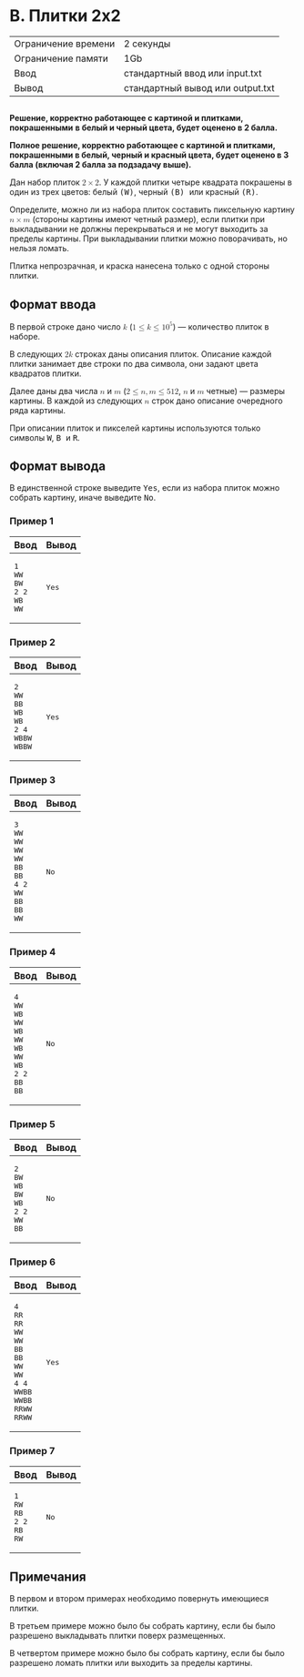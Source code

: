 <div class="header">
<h1 class="title">B. Плитки 2x2</h1>
<table>
<tr class="time-limit">
<td class="property-title">Ограничение времени</td>
<td>2&nbsp;секунды</td>
</tr>
<tr class="memory-limit">
<td class="property-title">Ограничение памяти</td>
<td>1Gb</td>
</tr>
<tr class="input-file">
<td class="property-title">Ввод</td>
<td colspan="1">стандартный ввод или input.txt</td>
</tr>
<tr class="output-file">
<td class="property-title">Вывод</td>
<td colspan="1">стандартный вывод или output.txt</td>
</tr>
</table>
</div>
<h2></h2>
<div class="legend">
<!--l. 48-->
<p style="text-indent: 0em;"><span style="font-weight: bold;">Решение, корректно работающее с картиной и плитками, покрашенными</span>
<span style="font-weight: bold;">в белый и черный цвета, будет оценено в 2 балла.</span><!--l. 50-->
</p><p style="text-indent: 0em;"><span style="font-weight: bold;">Полное решение, корректно работающее с картиной и плитками,</span>
<span style="font-weight: bold;">покрашенными в белый, черный и красный цвета, будет оценено в 3</span> <span style="font-weight:
bold;">балла (включая 2 балла за подзадачу выше).</span><!--l. 52-->
</p><p style="text-indent: 0em;">Дан набор плиток <!--l. 52--><math display="inline" style="text-indent: 0em;" xmlns="http://www.w3.org/1998/Math/MathML"><mn>2</mn>
<mo>×</mo> <mn>2</mn></math>. У каждой плитки четыре квадрата покрашены в один из трех цветов: белый <span style="font-family:
monospace;">(W)</span>, черный <span style="font-family: monospace;">(B) </span>или красный <span style="font-family: monospace;">(R)</span>.
<!--l. 54-->
</p><p style="text-indent: 0em;">Определите, можно ли из набора плиток составить пиксельную картину <!--l. 54--><math display="inline"
style="text-indent: 0em;" xmlns="http://www.w3.org/1998/Math/MathML"><mi>n</mi> <mo>×</mo> <mi>m</mi></math> (стороны картины
имеют четный размер), если плитки при выкладывании не должны перекрываться и не могут выходить за пределы картины. При выкладывании
плитки можно поворачивать, но нельзя ломать. <!--l. 56-->
</p><p style="text-indent: 0em;">Плитка непрозрачная, и краска нанесена только с одной стороны плитки. </p>
<p></p>
<p></p>
<p></p>
<p></p>

</div>
<h2>Формат ввода</h2>
<div class="input-specification">
<!--l. 61-->
<p style="text-indent: 0em;">В первой строке дано число <!--l. 61--><math display="inline" style="text-indent: 0em;" xmlns="http://www.w3.org/1998/Math/MathML"><mi>k</mi></math>&nbsp;(<!--l.
61--><math display="inline" style="text-indent: 0em;" xmlns="http://www.w3.org/1998/Math/MathML"><mn>1</mn> <mo>≤</mo> <mi>k</mi>
<mo>≤</mo> <mn>1</mn><msup><mrow><mn>0</mn></mrow><mrow><mn>5</mn></mrow></msup></math>)&nbsp;— количество плиток в наборе.
<!--l. 63-->
</p><p style="text-indent: 0em;">В следующих <!--l. 63--><math display="inline" style="text-indent: 0em;" xmlns="http://www.w3.org/1998/Math/MathML"><mn>2</mn><mi>k</mi></math>
строках даны описания плиток. Описание каждой плитки занимает две строки по два символа, они задают цвета квадратов плитки.
<!--l. 65-->
</p><p style="text-indent: 0em;">Далее даны два числа <!--l. 65--><math display="inline" style="text-indent: 0em;" xmlns="http://www.w3.org/1998/Math/MathML"><mi>n</mi></math>
и <!--l. 65--><math display="inline" style="text-indent: 0em;" xmlns="http://www.w3.org/1998/Math/MathML"><mi>m</mi></math>&nbsp;(<!--l.
65--><math display="inline" style="text-indent: 0em;" xmlns="http://www.w3.org/1998/Math/MathML"><mn>2</mn> <mo>≤</mo> <mi>n</mi><mo>,</mo><mi>m</mi>
<mo>≤</mo> <mn>5</mn><mn>1</mn><mn>2</mn></math>, <!--l. 65--><math display="inline" style="text-indent: 0em;" xmlns="http://www.w3.org/1998/Math/MathML"><mi>n</mi></math>
и <!--l. 65--><math display="inline" style="text-indent: 0em;" xmlns="http://www.w3.org/1998/Math/MathML"><mi>m</mi></math>
четные)&nbsp;— размеры картины. В каждой из следующих <!--l. 66--><math display="inline" style="text-indent: 0em;" xmlns="http://www.w3.org/1998/Math/MathML"><mi>n</mi></math>
строк дано описание очередного ряда картины. <!--l. 68-->
</p><p style="text-indent: 0em;">При описании плиток и пикселей картины используются только символы <span style="font-family:
monospace;">W</span>, <span style="font-family: monospace;">B </span>и <span style="font-family: monospace;">R</span>. </p>
<p></p>
<p></p>
<p></p>

</div>
<h2>Формат вывода</h2>
<div class="output-specification"> В единственной строке выведите <span style="font-family: monospace;">Yes</span>, если из набора плиток можно собрать картину,
иначе выведите <span style="font-family: monospace;">No</span>. 
</div>
<h3>Пример 1</h3>
<table class="sample-tests">
<thead>
<tr>
<th>Ввод</th>
<th>Вывод</th>
</tr>
</thead>
<tbody>
<tr>
<td><pre>1
WW
BW
2 2
WB
WW
</pre></td>
<td><pre>Yes
</pre></td>
</tr>
</tbody>
</table>
<h3>Пример 2</h3>
<table class="sample-tests">
<thead>
<tr>
<th>Ввод</th>
<th>Вывод</th>
</tr>
</thead>
<tbody>
<tr>
<td><pre>2
WW
BB
WB
WB
2 4
WBBW
WBBW
</pre></td>
<td><pre>Yes
</pre></td>
</tr>
</tbody>
</table>
<h3>Пример 3</h3>
<table class="sample-tests">
<thead>
<tr>
<th>Ввод</th>
<th>Вывод</th>
</tr>
</thead>
<tbody>
<tr>
<td><pre>3
WW
WW
WW
WW
BB
BB
4 2
WW
BB
BB
WW
</pre></td>
<td><pre>No
</pre></td>
</tr>
</tbody>
</table>
<h3>Пример 4</h3>
<table class="sample-tests">
<thead>
<tr>
<th>Ввод</th>
<th>Вывод</th>
</tr>
</thead>
<tbody>
<tr>
<td><pre>4
WW
WB
WW
WB
WW
WB
WW
WB
2 2
BB
BB
</pre></td>
<td><pre>No
</pre></td>
</tr>
</tbody>
</table>
<h3>Пример 5</h3>
<table class="sample-tests">
<thead>
<tr>
<th>Ввод</th>
<th>Вывод</th>
</tr>
</thead>
<tbody>
<tr>
<td><pre>2
BW
WB
BW
WB
2 2
WW
BB
</pre></td>
<td><pre>No
</pre></td>
</tr>
</tbody>
</table>
<h3>Пример 6</h3>
<table class="sample-tests">
<thead>
<tr>
<th>Ввод</th>
<th>Вывод</th>
</tr>
</thead>
<tbody>
<tr>
<td><pre>4
RR
RR
WW
WW
BB
BB
WW
WW
4 4
WWBB
WWBB
RRWW
RRWW
</pre></td>
<td><pre>Yes
</pre></td>
</tr>
</tbody>
</table>
<h3>Пример 7</h3>
<table class="sample-tests">
<thead>
<tr>
<th>Ввод</th>
<th>Вывод</th>
</tr>
</thead>
<tbody>
<tr>
<td><pre>1
RW
RB
2 2
RB
RW
</pre></td>
<td><pre>No
</pre></td>
</tr>
</tbody>
</table>
<h2>Примечания</h2>
<div class="notes">
<!--l. 75-->
<p style="text-indent: 0em;">В первом и втором примерах необходимо повернуть имеющиеся плитки. <!--l. 77-->
</p><p style="text-indent: 0em;">В третьем примере можно было бы собрать картину, если бы было разрешено выкладывать плитки
поверх размещенных. <!--l. 79-->
</p><p style="text-indent: 0em;">В четвертом примере можно было бы собрать картину, если бы было разрешено ломать плитки или
выходить за пределы картины. </p>
<p></p>
<p></p>

</div>
